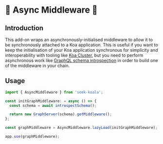 # 🐨 Async Middleware 🐨

## Introduction

This add-on wraps an asynchronously-initialised middleware to allow it to be synchronously attached to a Koa application.
This is useful if you want to keep the initialisation of your Koa application synchronous for simplicity and interoperability with tooling like [Koa Cluster],
but you need to perform asynchronous work like [GraphQL schema introspection] in order to build one of the middleware in your chain.

[koa cluster]: https://github.com/koajs/cluster
[graphql schema introspection]: https://graphql.org/learn/introspection/

## Usage

```typescript
import { AsyncMiddleware } from 'seek-koala';

const initGraphMiddleware: = async () => {
  const schema = await introspectSchema();

  return new GraphServer(schema).getMiddleware();
};

const graphMiddleware = AsyncMiddleware.lazyLoad(initGraphMiddleware);

app.use(graphMiddleware);
```
